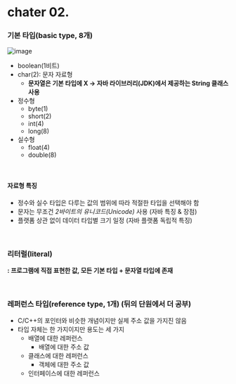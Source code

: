 # chater 02.
### 기본 타입(basic type, 8개)
![image](https://github.com/user-attachments/assets/34ed4eb1-5cae-4e86-9c62-d1a685bb2e13)
- boolean(1비트)
- char(2): 문자 자료형
    - **문자열은 기본 타입에 X → 자바 라이브러리(JDK)에서 제공하는 String 클래스 사용**
- 정수형
    - byte(1)
    - short(2)
    - int(4)
    - long(8)
- 실수형
    - float(4)
    - double(8)

<br/>

#### 자료형 특징
- 정수와 실수 타입은 다루는 값의 범위에 따라 적절한 타입을 선택해야 함
- 문자는 무조건 _2바이트의 유니코드(Unicode)_ 사용 (자바 특징 & 장점)
- 플랫폼 상관 없이 데이터 타입별 크기 일정 (자바 플랫폼 독립적 특징)

<br/>

### 리터럴(literal)
**: 프로그램에 직접 표현한 값, 모든 기본 타입 + 문자열 타입에 존재**


<br/>

### 레퍼런스 타입(reference type, 1개) (뒤의 단원에서 더 공부)
- C/C++의 포인터와 비슷한 개념이지만 실제 주소 값을 가지진 않음
- 타입 자체는 한 가지이지만 용도는 세 가지
    - 배열에 대한 레퍼런스
        - 배열에 대한 주소 값
    - 클래스에 대한 레퍼런스
        - 객체에 대한 주소 값
    - 인터페이스에 대한 레퍼런스

